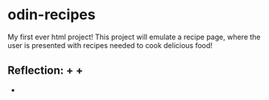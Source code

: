 # odin-recipes
My first ever html project! This project will emulate a recipe page, where the user is presented with recipes needed to cook delicious food!

Reflection:
+
+
-
-
